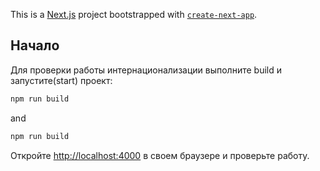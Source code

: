 This is a [Next.js](https://nextjs.org) project bootstrapped with [`create-next-app`](https://nextjs.org/docs/app/api-reference/cli/create-next-app).

## Начало

Для проверки работы интернационализации выполните build и запустите(start) проект:

```bash
npm run build
```
and

```bash
npm run build
```
Откройте [http://localhost:4000](http://localhost:4000) в своем браузере и проверьте работу.